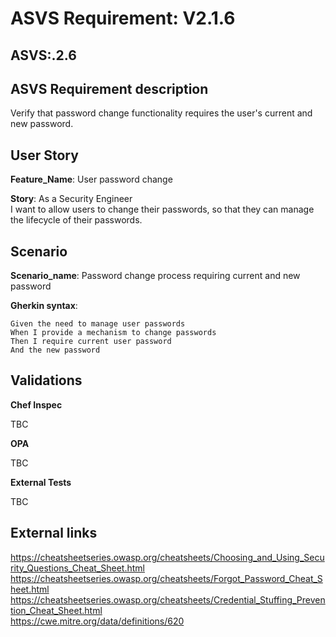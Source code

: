 # ASVS Requirement: V2.1.6

## ASVS:.2.6

## ASVS Requirement description

Verify that password change functionality requires the user's current and new password.

## User Story

**Feature_Name**: User password change

**Story**:
As a Security Engineer\
I want to allow users to change their passwords,
so that they can manage the lifecycle of their passwords.

## Scenario

**Scenario_name**: Password change process requiring current and new password

**Gherkin syntax**:

```gherkin
Given the need to manage user passwords
When I provide a mechanism to change passwords
Then I require current user password
And the new password
```

## Validations

**Chef Inspec**

TBC

**OPA**

TBC

**External Tests**

TBC

## External links

<https://cheatsheetseries.owasp.org/cheatsheets/Choosing_and_Using_Security_Questions_Cheat_Sheet.html> \
<https://cheatsheetseries.owasp.org/cheatsheets/Forgot_Password_Cheat_Sheet.html> \
<https://cheatsheetseries.owasp.org/cheatsheets/Credential_Stuffing_Prevention_Cheat_Sheet.html> \
<https://cwe.mitre.org/data/definitions/620>
